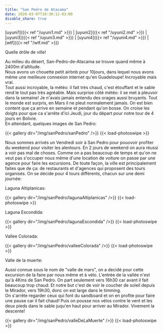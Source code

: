 ```yaml
---
title: "San Pedro de Atacama"
date: 2020-03-07T20:30:11-03:00
disable_share: true
---
```


[uyuni1]({{< ref "/uyuni1.md" >}}) |
[uyuni2]({{< ref "/uyuni2.md" >}}) |
[uyuni3]({{< ref "/uyuni3.md" >}}) |
[uyuni4]({{< ref "/uyuni4.md" >}}) |
[wtf]({{< ref "/wtf.md" >}})

Quelle drôle de ville! 

Au milieu du désert, San-Pedro-de-Atacama se trouve quand même à 2400m d'altitude.  
Nous avons un chouette petit airbnb pour 10jours, dans lequel nous avons même une meilleure connexion internet qu'en Guadeloupe! Incroyable mais vrai.  
Tout aussi incroyable, la météo: il fait très chaud, c'est étouffant et le sable rend le tout pas très agréable. Mais surprise côté météo: il se met à pleuvoir dans la semaine! 
Je n'avais jamais entendu des orages aussi bruyants. Tout le monde est surpris, en Mars il ne pleut normalement jamais. 
On est bien content que ça arrive en semaine et pendant qu'on bosse. On croise les doigts pour que ca s'arrête d'ici Jeudi, jour du départ pour notre tour de 4 jours en Bolivie.  
En attendant, quelques images de San Pedro:

{{< gallery dir="/img/sanPedro/sanPedro" />}} {{< load-photoswipe >}}

Nous sommes arrivés un Vendredi soir à San Pedro pour pouovoir profiter du weekend pour visiter les alentours.
En 2 jours de weekend on aura réussi a voir pas mal de choses. Comme on a pas beaucoup de temps et qu'on ne veut pas s'occuper nous même d'une location de voiture on passe par une agence pour faire les excursions. De toute façon, la ville est principalement faites que de ça: de restaurants et d'agences qui proposent des tours organisés.
On se décide pour 4 tours différents, chacun sur une demi journée:

Laguna Altiplanicas:

{{< gallery dir="/img/sanPedro/lagunaAltiplanicas" />}} {{< load-photoswipe >}}

Laguna Escondida:

{{< gallery dir="/img/sanPedro/lagunaEscondida" />}} {{< load-photoswipe >}}

Vallee Colorada:

{{< gallery dir="/img/sanPedro/valleeColorada" />}} {{< load-photoswipe >}}

Valle de la muerte:

Aussi connue sous le nom de "valle de mars", on a decidé pour cette excursion de la faire par nous même et à vélo. L'entrée de la vallée n'est qu'à 4Kms de San Pedro.
On part seulement vers 16h30 car avant il fait beaucoup trop chaud. Et notre but c'est de voir le coucher de soleil depuis le Mirador, vers 19h30, donc on est large dans le timming.  
On s'arrête regarder ceux qui font du sandboard et on en profite pour faire une pause car il fait chaud!
Puis on pousse nos vélos contre le vent et les deux pieds dans le sable juqu'en haut pour arriver au Mirador. Vivement la descente!

{{< gallery dir="/img/sanPedro/valleDeLaMuerte" />}} {{< load-photoswipe >}}
